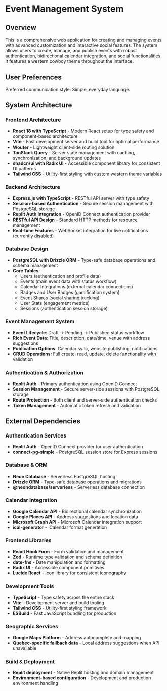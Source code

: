 # Event Management System

## Overview

This is a comprehensive web application for creating and managing events with advanced customization and interactive social features. The system allows users to create, manage, and publish events with robust authentication, bidirectional calendar integration, and social functionalities. It features a western cowboy theme throughout the interface.

## User Preferences

Preferred communication style: Simple, everyday language.

## System Architecture

### Frontend Architecture
- **React 18 with TypeScript** - Modern React setup for type safety and component-based architecture
- **Vite** - Fast development server and build tool for optimal performance
- **Wouter** - Lightweight client-side routing solution
- **TanStack Query** - Server state management with caching, synchronization, and background updates
- **shadcn/ui with Radix UI** - Accessible component library for consistent UI patterns
- **Tailwind CSS** - Utility-first styling with custom western theme variables

### Backend Architecture
- **Express.js with TypeScript** - RESTful API server with type safety
- **Session-based Authentication** - Secure session management with PostgreSQL storage
- **Replit Auth Integration** - OpenID Connect authentication provider
- **RESTful API Design** - Standard HTTP methods for resource management
- **Real-time Features** - WebSocket integration for live notifications (currently disabled)

### Database Design
- **PostgreSQL with Drizzle ORM** - Type-safe database operations and schema management
- **Core Tables**:
  - Users (authentication and profile data)
  - Events (main event data with status workflow)
  - Calendar Integrations (external calendar connections)
  - Badges and User Badges (gamification system)
  - Event Shares (social sharing tracking)
  - User Stats (engagement metrics)
  - Sessions (authentication session storage)

### Event Management System
- **Event Lifecycle**: Draft → Pending → Published status workflow
- **Rich Event Data**: Title, description, date/time, venue with address suggestions
- **Publication Options**: Calendar sync, website publishing, notifications
- **CRUD Operations**: Full create, read, update, delete functionality with validation

### Authentication & Authorization
- **Replit Auth** - Primary authentication using OpenID Connect
- **Session Management** - Secure server-side sessions with PostgreSQL storage
- **Route Protection** - Both client and server-side authentication checks
- **Token Management** - Automatic token refresh and validation

## External Dependencies

### Authentication Services
- **Replit Auth** - OpenID Connect provider for user authentication
- **connect-pg-simple** - PostgreSQL session store for Express sessions

### Database & ORM
- **Neon Database** - Serverless PostgreSQL hosting
- **Drizzle ORM** - Type-safe database operations and migrations
- **@neondatabase/serverless** - Serverless database connection

### Calendar Integration
- **Google Calendar API** - Bidirectional calendar synchronization
- **Google Places API** - Address suggestions and location data
- **Microsoft Graph API** - Microsoft Calendar integration support
- **ical-generator** - iCalendar format generation

### Frontend Libraries
- **React Hook Form** - Form validation and management
- **Zod** - Runtime type validation and schema definition
- **date-fns** - Date manipulation and formatting
- **Radix UI** - Accessible component primitives
- **Lucide React** - Icon library for consistent iconography

### Development Tools
- **TypeScript** - Type safety across the entire stack
- **Vite** - Development server and build tooling
- **Tailwind CSS** - Utility-first styling framework
- **ESBuild** - Fast JavaScript bundling for production

### Geographic Services
- **Google Maps Platform** - Address autocomplete and mapping
- **Quebec-specific fallback data** - Local address suggestions when API unavailable

### Build & Deployment
- **Replit deployment** - Native Replit hosting and domain management
- **Environment-based configuration** - Development and production environment handling